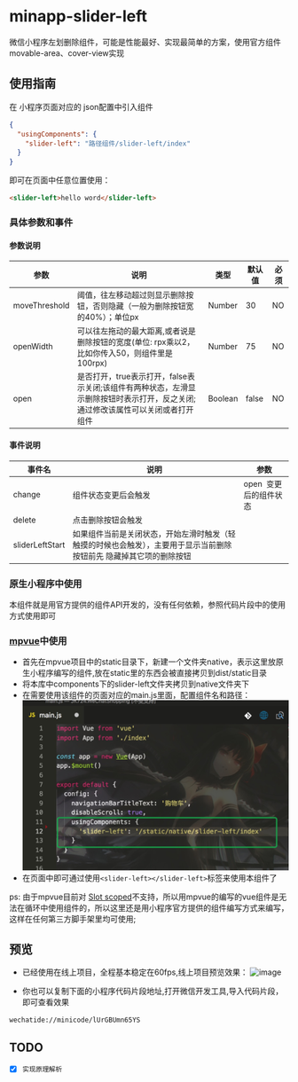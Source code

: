 # minapp-slider-left
微信小程序左划删除组件，可能是性能最好、实现最简单的方案，使用官方组件movable-area、cover-view实现



## 使用指南
在 小程序页面对应的 json配置中引入组件
```json
{
  "usingComponents": {
    "slider-left": "路径组件/slider-left/index"
  }
}
```
即可在页面中任意位置使用：
```html
<slider-left>hello word</slider-left>
```
### 具体参数和事件
#### 参数说明
| 参数       | 说明      | 类型       | 默认值       | 必须      |
|-----------|-----------|-----------|-------------|-------------|
| moveThreshold | 阈值，往左移动超过则显示删除按钮，否则隐藏（一般为删除按钮宽的40%）；单位px | Number | 30 | NO|
| openWidth | 可以往左拖动的最大距离,或者说是删除按钮的宽度(单位: rpx乘以2，比如你传入50，则组件里是100rpx) | Number | 75 |NO |
| open | 是否打开，true表示打开，false表示关闭;该组件有两种状态，左滑显示删除按钮时表示打开，反之关闭;通过修改该属性可以关闭或者打开组件 | Boolean | false | NO|
#### 事件说明
| 事件名       | 说明      | 参数       |
|-----------|-----------|-----------|
| change | 组件状态变更后会触发 | open  变更后的组件状态 |
| delete | 点击删除按钮会触发 |  |
| sliderLeftStart | 如果组件当前是关闭状态，开始左滑时触发（轻触摸的时候也会触发），主要用于显示当前删除按钮前先 隐藏掉其它项的删除按钮 |  |

### 原生小程序中使用
本组件就是用官方提供的组件API开发的，没有任何依赖，参照代码片段中的使用方式使用即可
### [mpvue](https://github.com/Meituan-Dianping/mpvue)中使用
- 首先在mpvue项目中的static目录下，新建一个文件夹native，表示这里放原生小程序编写的组件,放在static里的东西会被直接拷贝到dist/static目录
- 将本库中components下的slider-left文件夹拷贝到native文件夹下
- 在需要使用该组件的页面对应的main.js里面，配置组件名和路径：
![image](./doc-img/demo1.png)
- 在页面中即可通过使用`<slider-left></slider-left>`标签来使用本组件了

ps:  由于mpvue目前对 [Slot scoped](http://mpvue.com/mpvue/#vue_1)不支持，所以用mpvue的编写的vue组件是无法在循环中使用组件的，所以这里还是用小程序官方提供的组件编写方式来编写，这样在任何第三方脚手架里均可使用;

## 预览
+ 已经使用在线上项目，全程基本稳定在60fps,线上项目预览效果：
![image](./doc-img/preview.gif)

+ 你也可以复制下面的小程序代码片段地址,打开微信开发工具,导入代码片段，即可查看效果
```
wechatide://minicode/lUrGBUmn65YS
```

## TODO
- [x] `实现原理解析`
